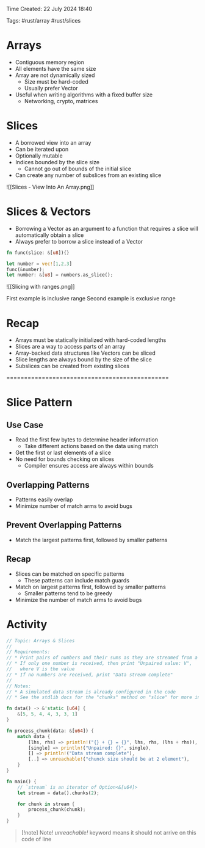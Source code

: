 Time Created: 22 July 2024 18:40

Tags: #rust/array #rust/slices

# Arrays

- Contiguous memory region
- All elements have the same size
- Array are not dynamically sized
	- Size must be hard-coded
	- Usually prefer Vector
- Useful when writing algorithms with a fixed buffer size
	- Networking, crypto, matrices

# Slices

- A borrowed view into an array
- Can be iterated upon
- Optionally mutable
- Indices bounded by the slice size
	- Cannot go out of bounds of the initial slice
- Can create any number of subslices from an existing slice

![[Slices - View Into An Array.png]]

# Slices & Vectors

- Borrowing a Vector as an argument to a function that requires a slice will automatically obtain a slice
- Always prefer to borrow a slice instead of a Vector

```rust
fn func(slice: &[u8]){}

let number = vec![1,2,3]
func(&number);
let number: &[u8] = numbers.as_slice();
```

![[Slicing with ranges.png]]

First example is inclusive range
Second example is exclusive range

# Recap

- Arrays must be statically initialized with hard-coded lengths
- Slices are a way to access parts of an array
- Array-backed data structures like Vectors can be sliced
- Slice lengths are always bound by the size of the slice
- Subslices can be created from existing slices

==============================================

# Slice Pattern

## Use Case

- Read the first few bytes to determine header information
	- Take different actions based on the data using match
- Get the first or last elements of a slice
- No need for bounds checking on slices
	- Compiler ensures access are always within bounds

## Overlapping Patterns

- Patterns easily overlap
- Minimize number of match arms to avoid bugs

## Prevent Overlapping Patterns

- Match the largest patterns first, followed by smaller patterns

## Recap

- Slices can be matched on specific patterns
	- These patterns can include match guards
- Match on largest patterns first, followed by smaller patterns
	- Smaller patterns tend to be greedy
- Minimize the number of match arms to avoid bugs

# Activity

```rust
// Topic: Arrays & Slices
//
// Requirements:
// * Print pairs of numbers and their sums as they are streamed from a data source
// * If only one number is received, then print "Unpaired value: V",
//   where V is the value
// * If no numbers are received, print "Data stream complete"
//
// Notes:
// * A simulated data stream is already configured in the code
// * See the stdlib docs for the "chunks" method on "slice" for more info

fn data() -> &'static [u64] {
    &[5, 5, 4, 4, 3, 3, 1]
}

fn process_chunk(data: &[u64]) {
    match data {
        [lhs, rhs] => println!("{} + {} = {}", lhs, rhs, (lhs + rhs)),
        [single] => println!("Unpaired: {}", single),
        [] => println!("Data stream complete"),
        [..] => unreachable!("chunck size should be at 2 element"),
    }
}

fn main() {
    // `stream` is an iterator of Option<&[u64]>
    let stream = data().chunks(2);

    for chunk in stream {
        process_chunk(chunk);
    }
}
```

>[!note] Note!
>*unreachable!* keyword means it should not arrive on this code of line

